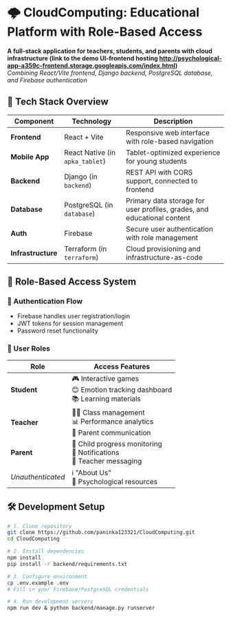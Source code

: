 # 🌩️ CloudComputing: Educational Platform with Role-Based Access

**A full-stack application for teachers, students, and parents with cloud infrastructure (link to the demo UI-frontend hosting http://psychological-app-a359c-frontend.storage.googleapis.com/index.html)**  
*Combining React/Vite frontend, Django backend, PostgreSQL database, and Firebase authentication*

## 🚀 Tech Stack Overview
| Component       | Technology                          | Description                                                                 |
|-----------------|-------------------------------------|-----------------------------------------------------------------------------|
| **Frontend**    | React + Vite                        | Responsive web interface with role-based navigation                         |
| **Mobile App**  | React Native (in `apka_tablet`)     | Tablet-optimized experience for young students                              |
| **Backend**     | Django (in `backend`)               | REST API with CORS support, connected to frontend                           |
| **Database**    | PostgreSQL (in `database`)          | Primary data storage for user profiles, grades, and educational content    |
| **Auth**       | Firebase                            | Secure user authentication with role management                             |
| **Infrastructure** | Terraform (in `terraform`)       | Cloud provisioning and infrastructure-as-code                               |

## 👥 Role-Based Access System
### 🔐 Authentication Flow
- Firebase handles user registration/login
- JWT tokens for session management
- Password reset functionality

### 🎯 User Roles
| Role      | Access Features                                                                 |
|-----------|---------------------------------------------------------------------------------|
| **Student** | 🎮 Interactive games<br>😊 Emotion tracking dashboard<br>📚 Learning materials |
| **Teacher** | 👨‍🏫 Class management<br>📊 Performance analytics<br>💬 Parent communication |
| **Parent**  | 👶 Child progress monitoring<br>🔔 Notifications<br>📩 Teacher messaging     |
| *Unauthenticated* | ℹ️ "About Us"<br>🧠 Psychological resources                                |

## 🛠️ Development Setup
```bash
# 1. Clone repository
git clone https://github.com/paninka123321/CloudComputing.git
cd CloudComputing

# 2. Install dependencies
npm install
pip install -r backend/requirements.txt

# 3. Configure environment
cp .env.example .env
# Fill in your Firebase/PostgreSQL credentials

# 4. Run development servers
npm run dev & python backend/manage.py runserver
